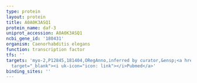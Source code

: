 ```yaml
---
type: protein
layout: protein
title: A0A0K3ASQ1
protein_name: daf-3
uniprot_accession: A0A0K3ASQ1
ncbi_gene_id: '180431'
organism: Caenorhabditis elegans
function: transcription factor
tfs: ''
targets: 'myo-2,P12845,181404,ORegAnno,inferred by curator,&ensp;<a href="https://www.ncbi.nlm.nih.gov/pubmed/?term=9834189%5Buid%5D"
  target="_blank"><i uk-icon="icon: link"></i>Pubmed</a>'
binding_sites: ''
---
```

